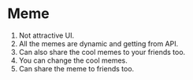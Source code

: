 # Meme
1) Not attractive UI.
2) All the memes are dynamic and getting from API.
3) Can also share the cool memes to your friends too.
4) You can change the cool memes.
5) Can share the meme to friends too.
